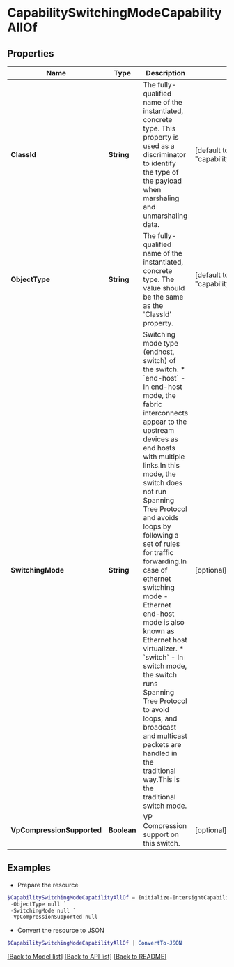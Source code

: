 # CapabilitySwitchingModeCapabilityAllOf
## Properties

Name | Type | Description | Notes
------------ | ------------- | ------------- | -------------
**ClassId** | **String** | The fully-qualified name of the instantiated, concrete type. This property is used as a discriminator to identify the type of the payload when marshaling and unmarshaling data. | [default to "capability.SwitchingModeCapability"]
**ObjectType** | **String** | The fully-qualified name of the instantiated, concrete type. The value should be the same as the &#39;ClassId&#39; property. | [default to "capability.SwitchingModeCapability"]
**SwitchingMode** | **String** | Switching mode type (endhost, switch) of the switch. * &#x60;end-host&#x60; - In end-host mode, the fabric interconnects appear to the upstream devices as end hosts with multiple links.In this mode, the switch does not run Spanning Tree Protocol and avoids loops by following a set of rules for traffic forwarding.In case of ethernet switching mode - Ethernet end-host mode is also known as Ethernet host virtualizer. * &#x60;switch&#x60; - In switch mode, the switch runs Spanning Tree Protocol to avoid loops, and broadcast and multicast packets are handled in the traditional way.This is the traditional switch mode. | [optional] [default to "end-host"]
**VpCompressionSupported** | **Boolean** | VP Compression support on this switch. | [optional] 

## Examples

- Prepare the resource
```powershell
$CapabilitySwitchingModeCapabilityAllOf = Initialize-IntersightCapabilitySwitchingModeCapabilityAllOf  -ClassId null `
 -ObjectType null `
 -SwitchingMode null `
 -VpCompressionSupported null
```

- Convert the resource to JSON
```powershell
$CapabilitySwitchingModeCapabilityAllOf | ConvertTo-JSON
```

[[Back to Model list]](../README.md#documentation-for-models) [[Back to API list]](../README.md#documentation-for-api-endpoints) [[Back to README]](../README.md)


